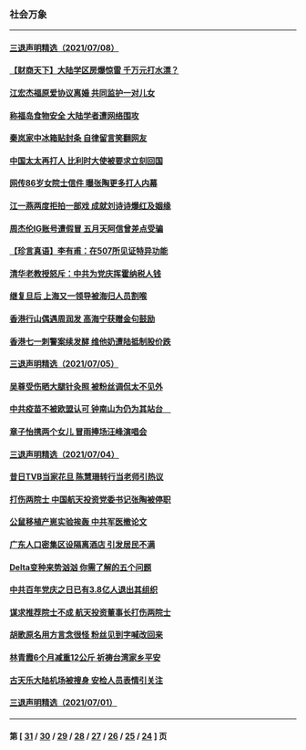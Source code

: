 ### 社会万象
---
#### [三退声明精选（2021/07/08）](../../pages/ncid282/n13077477.md) 
#### [【财商天下】大陆学区房爆惊雷 千万元打水漂？](../../pages/ncid282/n13076858.md) 
#### [江宏杰福原爱协议离婚 共同监护一对儿女](../../pages/ncid282/n13076834.md) 
#### [称福岛食物安全 大陆学者遭网络围攻](../../pages/ncid282/n13076603.md) 
#### [秦岚家中冰箱贴封条 自律留言笑翻网友](../../pages/ncid282/n13074584.md) 
#### [中国太太再打人 比利时大使被要求立刻回国](../../pages/ncid282/n13074268.md) 
#### [网传86岁女院士信件 曝张陶更多打人内幕](../../pages/ncid282/n13073581.md) 
#### [江一燕两度拒拍一部戏 成就刘诗诗爆红及姻缘](../../pages/ncid282/n13072394.md) 
#### [周杰伦IG账号遭假冒 五月天阿信曾差点受骗](../../pages/ncid282/n13072283.md) 
#### [【珍言真语】李有甫：在507所见证特异功能](../../pages/ncid282/n13071988.md) 
#### [清华老教授怒斥：中共为党庆挥霍纳税人钱](../../pages/ncid282/n13071430.md) 
#### [继复旦后 上海又一领导被海归人员割喉](../../pages/ncid282/n13071787.md) 
#### [香港行山偶遇周润发 高海宁获赠金句鼓励](../../pages/ncid282/n13070088.md) 
#### [香港七一刺警案续发酵 维他奶遭陆抵制股价跌](../../pages/ncid282/n13070165.md) 
#### [三退声明精选（2021/07/05）](../../pages/ncid282/n13070468.md) 
#### [吴尊受伤晒大腿针灸照 被粉丝调侃太不见外](../../pages/ncid282/n13067325.md) 
#### [中共疫苗不被欧盟认可 钟南山为仍为其站台　](../../pages/ncid282/n13066921.md) 
#### [章子怡携两个女儿 冒雨捧场汪峰演唱会](../../pages/ncid282/n13067202.md) 
#### [三退声明精选（2021/07/04）](../../pages/ncid282/n13067771.md) 
#### [昔日TVB当家花旦 陈慧珊转行当老师引热议](../../pages/ncid282/n13067100.md) 
#### [打伤两院士 中国航天投资党委书记张陶被停职](../../pages/ncid282/n13066633.md) 
#### [公鼠移植产崽实验挨轰 中共军医撤论文](../../pages/ncid282/n13065738.md) 
#### [广东人口密集区设隔离酒店 引发居民不满](../../pages/ncid282/n13065485.md) 
#### [Delta变种来势汹汹 你需了解的五个问题](../../pages/ncid282/n13065422.md) 
#### [中共百年党庆之日已有3.8亿人退出其组织](../../pages/ncid282/n13064679.md) 
#### [谋求推荐院士不成 航天投资董事长打伤两院士](../../pages/ncid282/n13064946.md) 
#### [胡歌原名用方言念很怪 粉丝见到字喊改回来](../../pages/ncid282/n13064291.md) 
#### [林青霞6个月减重12公斤 祈祷台湾家乡平安](../../pages/ncid282/n13064083.md) 
#### [古天乐大陆机场被搜身 安检人员表情引关注](../../pages/ncid282/n13061793.md) 
#### [三退声明精选（2021/07/01）](../../pages/ncid282/n13061862.md) 

---
#### 第 [ [31](./31.md) / [30](./30.md) / [29](./29.md) / [28](./28.md) / [27](./27.md) / [26](./26.md) / [25](./25.md) / [24](./24.md) ] 页
